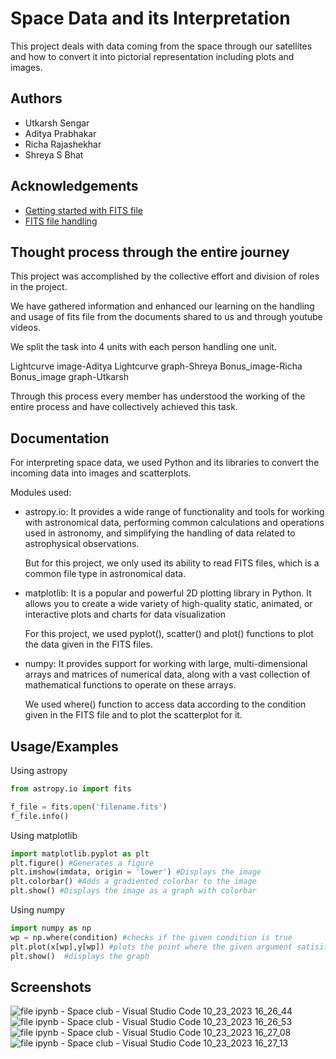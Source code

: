 
# Space Data and its Interpretation

This project deals with data coming from the space through our satellites and how to convert it into pictorial representation including plots and images. 


## Authors

- Utkarsh Sengar 
- Aditya Prabhakar 
- Richa Rajashekhar 
- Shreya S Bhat 


## Acknowledgements

 - [Getting started with FITS file ](https://youtu.be/_DzSIeruotQ?si=UmdYB1thidz49Dkr)
 - [FITS file handling](https://docs.astropy.org/en/v5.0.5/io/fits/index.html#opening-a-fits-file)


## Thought process through the entire journey

This project was accomplished by the collective effort and division of roles in the project.

We have gathered information and  enhanced our learning on the handling and usage of fits file from the documents shared to us and through youtube videos.

We split the task into 4 units with each person handling one unit.

Lightcurve image-Aditya
Lightcurve graph-Shreya
Bonus_image-Richa
Bonus_image graph-Utkarsh

Through this process every member has understood the working of the entire process and have collectively achieved this task.




## Documentation

For interpreting space data, we used Python and its libraries to convert the incoming data into images and scatterplots. 

Modules used: 

- astropy.io: It provides a wide range of functionality and tools for working with astronomical data, performing common calculations and operations used in astronomy, and simplifying the handling of data related to astrophysical observations. 

    But for this project, we only used its ability to read FITS files, which is a common file type in astronomical data. 

- matplotlib: It is a popular and powerful 2D plotting library in Python. It allows you to create a wide variety of high-quality static, animated, or interactive plots and charts for data visualization

    For this project, we used pyplot(), scatter() and plot() functions to plot the data given in the FITS files.

- numpy:  It provides support for working with large, multi-dimensional arrays and matrices of numerical data, along with a vast collection of mathematical functions to operate on these arrays.

    We used where() function to access data according to the condition given in the FITS file and to plot the scatterplot for it. 



 
## Usage/Examples

Using astropy 
```python
from astropy.io import fits

f_file = fits.open('filename.fits') 
f_file.info()
```

Using matplotlib
```python 
import matplotlib.pyplot as plt 
plt.figure() #Generates a figure 
plt.imshow(imdata, origin = 'lower') #Displays the image 
plt.colorbar() #Adds a gradiented colorbar to the image 
plt.show() #Displays the image as a graph with colorbar
```

Using numpy 
```python
import numpy as np 
wp = np.where(condition) #checks if the given condition is true 
plt.plot(x[wp],y[wp]) #plots the point where the given argument satisifes
plt.show()  #displays the graph 
```




## Screenshots
![file ipynb - Space club - Visual Studio Code 10_23_2023 16_26_44](https://github.com/sengarutk/SpaceClub/assets/148872020/2ebb1b54-c628-42ba-87fc-df62e1a5de7e)
![file ipynb - Space club - Visual Studio Code 10_23_2023 16_26_53](https://github.com/sengarutk/SpaceClub/assets/148872020/5c9f2a2b-a009-4a10-8163-53b32c2b2ab6)
![file ipynb - Space club - Visual Studio Code 10_23_2023 16_27_08](https://github.com/sengarutk/SpaceClub/assets/148872020/b9898950-c2df-4cc8-960c-70c944ce99a2)
![file ipynb - Space club - Visual Studio Code 10_23_2023 16_27_13](https://github.com/sengarutk/SpaceClub/assets/148872020/38ef7ad6-a85c-440b-a624-d3f91b216a15)






